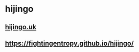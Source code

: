 # hijingo



## <a href="http://hijingo.uk" target="_blank">hijingo.uk</a>
## https://fightingentropy.github.io/hijingo/

